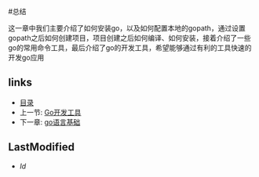 #总结

这一章中我们主要介绍了如何安装go，以及如何配置本地的gopath，通过设置gopath之后如何创建项目，项目创建之后如何编译、如何安装，接着介绍了一些go的常用命令工具，最后介绍了go的开发工具，希望能够通过有利的工具快速的开发go应用

## links
   * [目录](<preface.md>)
   * 上一节: [Go开发工具](<1.4.md>)
   * 下一章: [go语言基础](<2.md>)

## LastModified 
   * $Id$